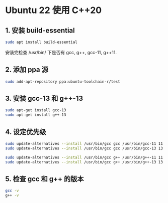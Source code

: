 # Ubuntu 22 使用 C++20
## 1. 安装 build-essential
```bash
sudo apt install build-essential
```
安装完检查 /usr/bin/ 下是否有 gcc, g++, gcc-11, g++11.

## 2. 添加 ppa 源
```bash
sudo add-apt-repository ppa:ubuntu-toolchain-r/test
```

## 3. 安装 gcc-13 和 g++-13
```bash
sudo apt-get install gcc-13
sudo apt-get install g++-13
```

## 4. 设定优先级
```bash
sudo update-alternatives --install /usr/bin/gcc gcc /usr/bin/gcc-11 11
sudo update-alternatives --install /usr/bin/gcc gcc /usr/bin/gcc-13 13
```

```bash
sudo update-alternatives --install /usr/bin/gcc g++ /usr/bin/g++-11 11
sudo update-alternatives --install /usr/bin/gcc g++ /usr/bin/g++-13 13
```

## 5. 检查 gcc 和 g++ 的版本
```bash
gcc -v
g++ -v
```


